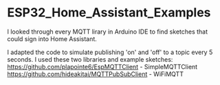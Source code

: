 # ESP32_Home_Assistant_Examples
I looked through every MQTT lirary in Arduino IDE to find sketches that could sign into Home Assistant.

I adapted the code to simulate publishing 'on' and 'off' to a topic every 5 seconds. I used these two libraries and example sketches:
https://github.com/plapointe6/EspMQTTClient - SimpleMQTTClient
https://github.com/hideakitai/MQTTPubSubClient - WiFiMQTT
